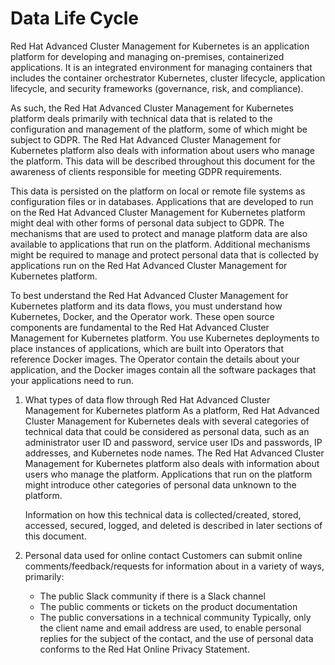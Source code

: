 # Data Life Cycle

Red Hat Advanced Cluster Management for Kubernetes is an application platform for developing and managing on-premises, containerized applications. It is an integrated environment for managing containers that includes the container orchestrator Kubernetes, cluster lifecycle, application lifecycle, and security frameworks (governance, risk, and compliance).

As such, the Red Hat Advanced Cluster Management for Kubernetes platform deals primarily with technical data that is related to the configuration and management of the platform, some of which might be subject to GDPR. The Red Hat Advanced Cluster Management for Kubernetes platform also deals with information about users who manage the platform. This data will be described throughout this document for the awareness of clients responsible for meeting GDPR requirements.

This data is persisted on the platform on local or remote file systems as configuration files or in databases. Applications that are developed to run on the Red Hat Advanced Cluster Management for Kubernetes platform might deal with other forms of personal data subject to GDPR. The mechanisms that are used to protect and manage platform data are also available to applications that run on the platform. Additional mechanisms might be required to manage and protect personal data that is collected by applications run on the Red Hat Advanced Cluster Management for Kubernetes platform.

To best understand the Red Hat Advanced Cluster Management for Kubernetes platform and its data flows, you must understand how Kubernetes, Docker, and the Operator work. These open source components are fundamental to the Red Hat Advanced Cluster Management for Kubernetes platform. You use Kubernetes deployments to place instances of applications, which are built into Operators that reference Docker images. The Operator contain the details about your application, and the Docker images contain all the software packages that your applications need to run.

1. What types of data flow through Red Hat Advanced Cluster Management for Kubernetes platform
    As a platform, Red Hat Advanced Cluster Management for Kubernetes deals with several categories of technical data that could be considered as personal data, such as an administrator user ID and password, service user IDs and passwords, IP addresses, and Kubernetes node names. The Red Hat Advanced Cluster Management for Kubernetes platform also deals with information about users who manage the platform. Applications that run on the platform might introduce other categories of personal data unknown to the platform.

    Information on how this technical data is collected/created, stored, accessed, secured, logged, and deleted is described in later sections of this document.

1. Personal data used for online contact
Customers can submit online comments/feedback/requests for information about in a variety of ways, primarily:

    - The public Slack community if there is a Slack channel
    - The public comments or tickets on the product documentation
    - The public conversations in a technical community
Typically, only the client name and email address are used, to enable personal replies for the subject of the contact, and the use of personal data conforms to the Red Hat Online Privacy Statement.
